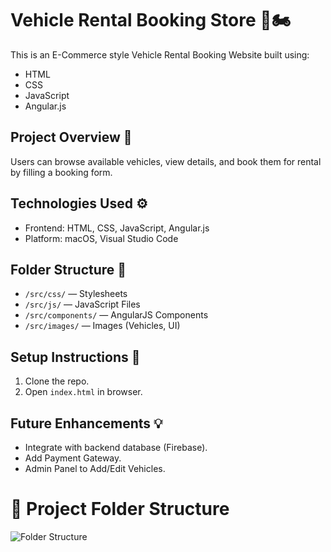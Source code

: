 # Vehicle Rental Booking Store 🚗🏍️

This is an E-Commerce style Vehicle Rental Booking Website built using:
- HTML
- CSS
- JavaScript
- Angular.js

## Project Overview 📄
Users can browse available vehicles, view details, and book them for rental by filling a booking form.

## Technologies Used ⚙️
- Frontend: HTML, CSS, JavaScript, Angular.js
- Platform: macOS, Visual Studio Code

## Folder Structure 📂
- `/src/css/` — Stylesheets
- `/src/js/` — JavaScript Files
- `/src/components/` — AngularJS Components
- `/src/images/` — Images (Vehicles, UI)

## Setup Instructions 🚀
1. Clone the repo.
2. Open `index.html` in browser.

## Future Enhancements 💡
- Integrate with backend database (Firebase).
- Add Payment Gateway.
- Admin Panel to Add/Edit Vehicles.

# 📂 Project Folder Structure

![Folder Structure](src/docs/Vehicle_Rental_Folder_Structure.png)
